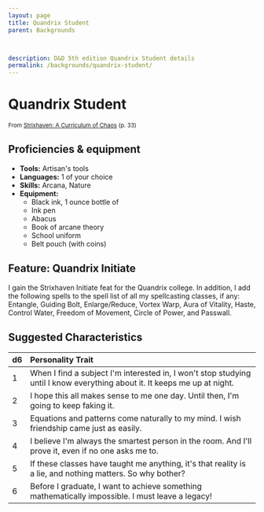 ```yaml
---
layout: page
title: Quandrix Student
parent: Backgrounds



description: D&D 5th edition Quandrix Student details
permalink: /backgrounds/quandrix-student/
---
```

# Quandrix Student

<small>From <a target="_blank" href="https://dnd.wizards.com/products/strixhaven-curriculum-chaos">Strixhaven: A Curriculum of Chaos</a> (p. 33)</small>


## Proficiencies & equipment

- **Tools:** Artisan's tools
- **Languages:** 1 of your choice
- **Skills:** Arcana, Nature
- **Equipment:** 
  - Black ink, 1 ounce bottle of
  - Ink pen
  - Abacus
  - Book of arcane theory
  - School uniform
  - Belt pouch (with coins)

## Feature: Quandrix Initiate


I gain the Strixhaven Initiate feat for the Quandrix college. In addition, I add the following spells to the spell list of all my spellcasting classes, if any: Entangle, Guiding Bolt, Enlarge/Reduce, Vortex Warp, Aura of Vitality, Haste, Control Water, Freedom of Movement, Circle of Power, and Passwall.

## Suggested Characteristics


| d6 | Personality Trait |
|:----------------------------|:------------------|
| 1 | When I find a subject I'm interested in, I won't stop studying until I know everything about it. It keeps me up at night. |
| 2 | I hope this all makes sense to me one day. Until then, I'm going to keep faking it. |
| 3 | Equations and patterns come naturally to my mind. I wish friendship came just as easily. |
| 4 | I believe I'm always the smartest person in the room. And I'll prove it, even if no one asks me to. |
| 5 | If these classes have taught me anything, it's that reality is a lie, and nothing matters. So why bother? |
| 6 | Before I graduate, I want to achieve something mathematically impossible. I must leave a legacy! |